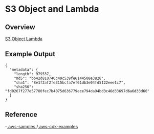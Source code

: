 # S3 Object and Lambda

## Overview
[S3 Object Lambda](https://docs.aws.amazon.com/ja_jp/AmazonS3/latest/userguide/transforming-objects.html)


## Example Output

```
{
  "metadata": {
    "length": 979537,
    "md5": "bb42d810740c49c539fe6144508e3828",
    "sha1": "8e1f2af2fe315bcfa7ef61db3e04fd5122eee1c7",
    "sha256": "fd0267f277e57780fec7b4075d636779ece794da94bd3c46d33697d6a6d33d60"
  }
}
```

## Reference

-[ aws-samples ](https://github.com/aws-samples/aws-cdk-examples)/[ aws-cdk-examples ](https://github.com/aws-samples/aws-cdk-examples/tree/master/typescript/s3-object-lambda)
